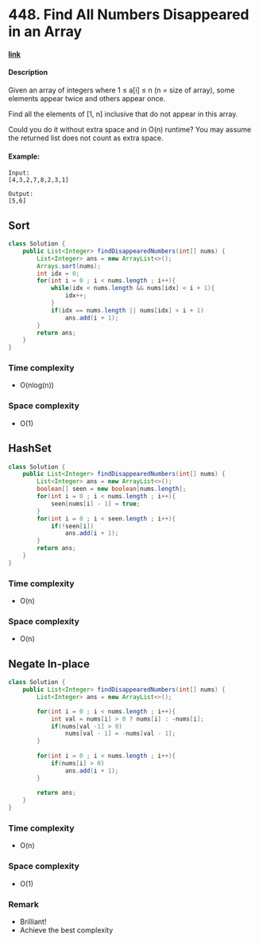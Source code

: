 # 448. Find All Numbers Disappeared in an Array

#### [link](https://leetcode.com/problems/find-all-numbers-disappeared-in-an-array/)

#### Description
Given an array of integers where 1 ≤ a[i] ≤ n (n = size of array), some elements appear twice and others appear once.

Find all the elements of [1, n] inclusive that do not appear in this array.

Could you do it without extra space and in O(n) runtime? You may assume the returned list does not count as extra space.

#### Example:
```
Input:
[4,3,2,7,8,2,3,1]

Output:
[5,6]
```

## Sort
```java
class Solution {
    public List<Integer> findDisappearedNumbers(int[] nums) {
        List<Integer> ans = new ArrayList<>();
        Arrays.sort(nums);
        int idx = 0;
        for(int i = 0 ; i < nums.length ; i++){
            while(idx < nums.length && nums[idx] < i + 1){
                idx++;
            }
            if(idx == nums.length || nums[idx] > i + 1)
                ans.add(i + 1);
        }
        return ans;
    }
}
```
### Time complexity
* O(nlog(n))
### Space complexity
* O(1)

## HashSet
```java
class Solution {
    public List<Integer> findDisappearedNumbers(int[] nums) {
        List<Integer> ans = new ArrayList<>();
        boolean[] seen = new boolean[nums.length];
        for(int i = 0 ; i < nums.length ; i++){
            seen[nums[i] - 1] = true;
        }
        for(int i = 0 ; i < seen.length ; i++){
            if(!seen[i])
                ans.add(i + 1);
        }
        return ans;
    }
}
```
### Time complexity
* O(n)
### Space complexity
* O(n)

## Negate In-place
```java
class Solution {
    public List<Integer> findDisappearedNumbers(int[] nums) {
        List<Integer> ans = new ArrayList<>();

        for(int i = 0 ; i < nums.length ; i++){
            int val = nums[i] > 0 ? nums[i] : -nums[i];
            if(nums[val -1] > 0)
                nums[val - 1] = -nums[val - 1];
        }
        
        for(int i = 0 ; i < nums.length ; i++){
            if(nums[i] > 0)
                ans.add(i + 1);
        }
        
        return ans;
    }
}
```

### Time complexity
* O(n)
### Space complexity
* O(1)
### Remark
* Brilliant!
* Achieve the best complexity